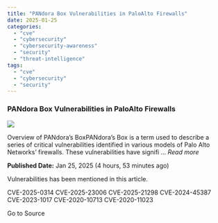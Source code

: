 ```yaml
---
title: "PANdora Box Vulnerabilities in PaloAlto Firewalls"
date: 2025-01-25
categories: 
  - "cve"
  - "cybersecurity"
  - "cybersecurity-awareness"
  - "security"
  - "threat-intelligence"
tags: 
  - "cve"
  - "cybersecurity"
  - "security"
---
```


### PANdora Box Vulnerabilities in PaloAlto Firewalls

![](https://upload.cvefeed.io/news/26087/thumbnail.jpg)

Overview of PANdora’s BoxPANdora’s Box is a term used to describe a series of critical vulnerabilities identified in various models of Palo Alto Networks’ firewalls. These vulnerabilities have signifi ... _Read more_

**Published Date:** Jan 25, 2025 (4 hours, 53 minutes ago)

Vulnerabilities has been mentioned in this article.

CVE-2025-0314 CVE-2025-23006 CVE-2025-21298 CVE-2024-45387 CVE-2023-1017 CVE-2020-10713 CVE-2020-11023

Go to Source
